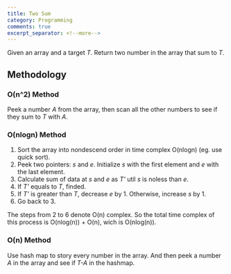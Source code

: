 ```yaml
---
title: Two Sum
category: Programming
comments: true
excerpt_separator: <!--more-->
---
```

Given an array and a target *T*. Return two number in the array that sum to *T*.
<!--more-->

## Methodology

### O(n^2) Method
Peek a number *A* from the array, then scan all the other numbers to see if they sum to *T* with *A*.

### O(nlogn) Method

1. Sort the array into nondescend order in time complex O(nlogn) (eg. use quick sort).
2. Peek two pointers: *s* and *e*. Initialize *s* with the first element and *e* with the last element.
3. Calculate sum of data at *s* and *e* as *T'* util *s* is noless than *e*.
4. If *T'* equals to *T*, finded.
5. If *T'* is greater than *T*, decrease *e* by 1. Otherwise, increase *s* by 1.
6. Go back to 3.

The steps from 2 to 6 denote O(n) complex. So the total time complex of this process is O(nlog(n)) + O(n), wich is O(nlog(n)).

### O(n) Method

Use hash map to story every number in the array. And then peek a number *A* in the array and see if *T-A* in the hashmap.
